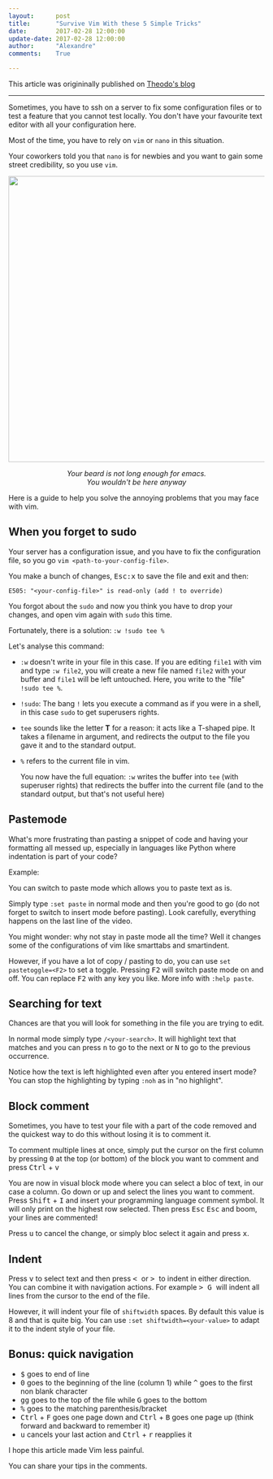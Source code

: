 ```yaml
---
layout:      post
title:       "Survive Vim With these 5 Simple Tricks"
date:        2017-02-28 12:00:00
update-date: 2017-02-28 12:00:00
author:      "Alexandre"
comments:    True

---
```


<p>This article was origininally published on <a href="https://blog.theodo.fr/2017/02/survive-vim-with-these-5-simple-tricks/">Theodo's blog</a></p>

<hr/>

<p>Sometimes, you have to ssh on a server to fix some configuration files or to test a feature that you cannot test locally. You don't have your favourite text editor with all your configuration here.</p>

<p>Most of the time, you have to rely on <code>vim</code> or <code>nano</code> in this situation.</p>

<p>Your coworkers told you that <code>nano</code> is for newbies and you want to gain some street credibility, so you use <code>vim</code>.</p>

<img src="https://d24ju8re1w4x9e.cloudfront.net/original/1X/16a2e29f6692dbc3c304e68faefb056b9c188f29.png" width="1000" height="563" class="aligncenter" />
<p style="text-align: center;"><em>Your beard is not long enough for emacs. </br> You wouldn't be here anyway</em></p>

<p>Here is a guide to help you solve the annoying problems that you may face with vim.</p>
<h2 id="whenyouforgettosudo">When you forget to sudo</h2>
<p>Your server has a configuration issue, and you have to fix the configuration file, so you go <code>vim &lt;path-to-your-config-file&gt;</code>.</p>
<p>You make a bunch of changes, <kbd>Esc</kbd><kbd>:</kbd><kbd>x</kbd> to save the file and exit and then:</p>
<pre><code>E505: "&lt;your-config-file&gt;" is read-only (add ! to override)</code></pre>
<p>You forgot about the <code>sudo</code> and now you think you have to drop your changes, and open vim again with <code>sudo</code> this time.</p>
<script type="text/javascript" src="https://asciinema.org/a/38ctyad3l20rutip6woihjila.js" id="asciicast-38ctyad3l20rutip6woihjila" async></script>
<p>Fortunately, there is a solution: <code>:w !sudo tee %</code></p>
<p>Let's analyse this command:</p>
<ul>
<li id="w"><p><code>:w</code> doesn't write in your file in this case. If you are editing <code>file1</code> with vim and type <code>:w file2</code>, you will create a new file named <code>file2</code> with your buffer and <code>file1</code> will be left untouched.
Here, you write to the "file" <code>!sudo tee %</code>.</p></li>
<li id="sudo"><p><code>!sudo</code>: The bang <code>!</code> lets you execute a command as if you were in a shell, in this case <code>sudo</code> to get superusers rights.</p></li>
<li id="tee"><p><code>tee</code> sounds like the letter <strong>T</strong> for a reason: it acts like a T-shaped pipe. It takes a filename in argument, and redirects the output to the file you gave it and to the standard output.</p></li>
<li id=""><p><code>%</code> refers to the current file in vim.</p></li>
<p>You now have the full equation: <code>:w</code> writes the buffer into <code>tee</code> (with superuser rights) that redirects the buffer into the current file (and to the standard output, but that's not useful here)</p>
</ul>
<script type="text/javascript" src="https://asciinema.org/a/ea3ta93mty7hra7crszwxuy36.js" id="asciicast-ea3ta93mty7hra7crszwxuy36" async></script>

<h2 id="pastemode">Pastemode</h2>
<p>What's more frustrating than pasting a snippet of code and having your formatting all messed up, especially in languages like Python where indentation is part of your code?</p>
<p>Example:</p>
<script type="text/javascript" src="https://asciinema.org/a/cun58gnx8kav436if1nfni9d2.js" id="asciicast-cun58gnx8kav436if1nfni9d2" async></script>
<p>You can switch to paste mode which allows you to paste text as is.</p>
<p>Simply type <code>:set paste</code> in normal mode and then you're good to go (do not forget to switch to insert mode before pasting). Look carefully, everything happens on the last line of the video.</p>
<script type="text/javascript" src="https://asciinema.org/a/d7snwhgrkks6jynoy9oyi67qm.js" id="asciicast-d7snwhgrkks6jynoy9oyi67qm" async></script>
<p>You might wonder: why not stay in paste mode all the time? Well it changes some of the configurations of vim like smarttabs and smartindent.</p>
<p>However, if you have a lot of copy / pasting to do, you can use <code>set pastetoggle=&lt;F2&gt;</code> to set a toggle. Pressing <kbd>F2</kbd> will switch paste mode on and off. You can replace <kbd>F2</kbd> with any key you like. More info with <code>:help paste</code>.</p>
<h2 id="searchingfortext">Searching for text</h2>
<p>Chances are that you will look for something in the file you are trying to edit.</p>
<p>In normal mode simply type <code>/&lt;your-search&gt;</code>.
It will highlight text that matches and you can press <kbd>n</kbd> to go to the next or <kbd>N</kbd> to go to the previous occurrence.</p>
<p>Notice how the text is left highlighted even after you entered insert mode? You can stop the highlighting by typing <code>:noh</code> as in "no highlight".</p>
<script type="text/javascript" src="https://asciinema.org/a/7posku5aqhpi9mhrw2fjvtkko.js" id="asciicast-7posku5aqhpi9mhrw2fjvtkko" async></script>
<h2 id="blockcomment">Block comment</h2>
<p>Sometimes, you have to test your file with a part of the code removed and the quickest way to do this without losing it is to comment it.</p>
<p>To comment multiple lines at once, simply put the cursor on the first column by pressing <kbd>0</kbd> at the top (or bottom) of the block you want to comment and press <kbd>Ctrl</kbd> + <kbd>v</kbd></p>
<p>You are now in visual block mode where you can select a bloc of text, in our case a column. Go down or up and select the lines you want to comment. Press <kbd>Shift</kbd> + <kbd>I</kbd> and insert your programming language comment symbol. It will only print on the highest row selected. Then press <kbd>Esc</kbd> <kbd>Esc</kbd> and boom, your lines are commented!</p>
<p>Press <kbd>u</kbd> to cancel the change, or simply bloc select it again and press <kbd>x</kbd>.</p>
<script type="text/javascript" src="https://asciinema.org/a/c5i80983fzy510lqrut2u6p2x.js" id="asciicast-c5i80983fzy510lqrut2u6p2x" async></script>
<h2 id="indent">Indent</h2>
<p>Press <kbd>v</kbd> to select text and then press <kbd> < </kbd> or <kbd> > </kbd> to indent in either direction. You can combine it with navigation actions. For example <kbd> > </kbd> <kbd> G </kbd> will indent all lines from the cursor to the end of the file.</p>
<script type="text/javascript" src="https://asciinema.org/a/5hh25pyrj1i4hfcb6p4g19r31.js" id="asciicast-5hh25pyrj1i4hfcb6p4g19r31" async></script>
<p>However, it will indent your file of <code>shiftwidth</code> spaces. By default this value is 8 and that is quite big. You can use <code>:set shiftwidth=&lt;your-value&gt;</code> to adapt it to the indent style of your file.</p>
<h2 id="bonusquicknavigation">Bonus: quick navigation</h2>
<ul>
<li><kbd>$</kbd> goes to end of line</li>
<li><kbd>0</kbd> goes to the beginning of the line (column 1) while <kbd>^</kbd> goes to the first non blank character</li>
<li><kbd>g</kbd><kbd>g</kbd> goes to the top of the file while <kbd>G</kbd> goes to the bottom</li>
<li><kbd>%</kbd> goes to the matching parenthesis/bracket</li>
<li><kbd>Ctrl</kbd> + <kbd>F</kbd> goes one page down and <kbd>Ctrl</kbd> + <kbd>B</kbd> goes one page up (think forward and backward to remember it)</li>
<li><kbd>u</kbd> cancels your last action and <kbd>Ctrl</kbd> + <kbd>r</kbd> reapplies it</li>
</ul>
<p>I hope this article made Vim less painful.</p>
<p>You can share your tips in the comments.</p>

